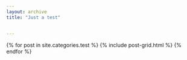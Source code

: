 ```yaml
---
layout: archive
title: "Just a test"


---
```


<div class="tiles">
{% for post in site.categories.test %}
	{% include post-grid.html %}
{% endfor %}
</div><!-- /.tiles -->
